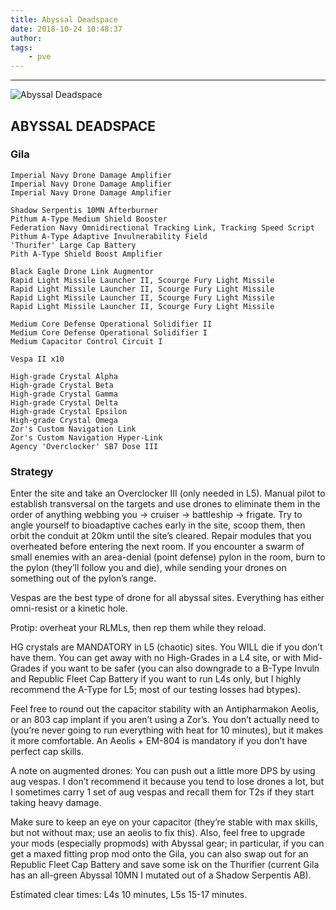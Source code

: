 ```yaml
---
title: Abyssal Deadspace
date: 2018-10-24 10:48:37
author:
tags:
    - pve
---
```

***

![Abyssal Deadspace](/images/abyssal.png)

## ABYSSAL DEADSPACE

### Gila
```
Imperial Navy Drone Damage Amplifier
Imperial Navy Drone Damage Amplifier
Imperial Navy Drone Damage Amplifier

Shadow Serpentis 10MN Afterburner
Pithum A-Type Medium Shield Booster
Federation Navy Omnidirectional Tracking Link, Tracking Speed Script
Pithum A-Type Adaptive Invulnerability Field
'Thurifer' Large Cap Battery
Pith A-Type Shield Boost Amplifier

Black Eagle Drone Link Augmentor
Rapid Light Missile Launcher II, Scourge Fury Light Missile
Rapid Light Missile Launcher II, Scourge Fury Light Missile
Rapid Light Missile Launcher II, Scourge Fury Light Missile
Rapid Light Missile Launcher II, Scourge Fury Light Missile

Medium Core Defense Operational Solidifier II
Medium Core Defense Operational Solidifier I
Medium Capacitor Control Circuit I

Vespa II x10

High-grade Crystal Alpha
High-grade Crystal Beta
High-grade Crystal Gamma
High-grade Crystal Delta
High-grade Crystal Epsilon
High-grade Crystal Omega
Zor's Custom Navigation Link
Zor's Custom Navigation Hyper-Link
Agency 'Overclocker' SB7 Dose III
```

### Strategy

Enter the site and take an Overclocker III (only needed in L5). Manual pilot to establish transversal on the targets and use drones to eliminate them in the order of anything webbing you -> cruiser -> battleship -> frigate.  Try to angle yourself to bioadaptive caches early in the site, scoop them, then orbit the conduit at 20km until the site’s cleared.  Repair modules that you overheated before entering the next room.  If you encounter a swarm of small enemies with an area-denial (point defense) pylon in the room, burn to the pylon (they’ll follow you and die), while sending your drones on something out of the pylon’s range.

Vespas are the best type of drone for all abyssal sites.  Everything has either omni-resist or a kinetic hole.

Protip: overheat your RLMLs, then rep them while they reload.

HG crystals are MANDATORY in L5 (chaotic) sites.  You WILL die if you don’t have them.  You can get away with no High-Grades in a L4 site, or with Mid-Grades if you want to be safer (you can also downgrade to a B-Type Invuln and Republic Fleet Cap Battery if you want to run L4s only, but I highly recommend the A-Type for L5; most of our testing losses had btypes).

Feel free to round out the capacitor stability with an Antipharmakon Aeolis, or an 803 cap implant if you aren’t using a Zor’s.  You don’t actually need to (you’re never going to run everything with heat for 10 minutes), but it makes it more comfortable.  An Aeolis + EM-804 is mandatory if you don’t have perfect cap skills.

A note on augmented drones: You can push out a little more DPS by using aug vespas.  I don’t recommend it because you tend to lose drones a lot, but I sometimes carry 1 set of aug vespas and recall them for T2s if they start taking heavy damage.

Make sure to keep an eye on your capacitor (they’re stable with max skills, but not without max; use an aeolis to fix this). Also, feel free to upgrade your mods (especially propmods) with Abyssal gear; in particular, if you can get a maxed fitting prop mod onto the Gila, you can also swap out for an Republic Fleet Cap Battery and save some isk on the Thurifier (current Gila has an all-green Abyssal 10MN I mutated out of a Shadow Serpentis AB).

Estimated clear times: L4s 10 minutes, L5s 15-17 minutes.
